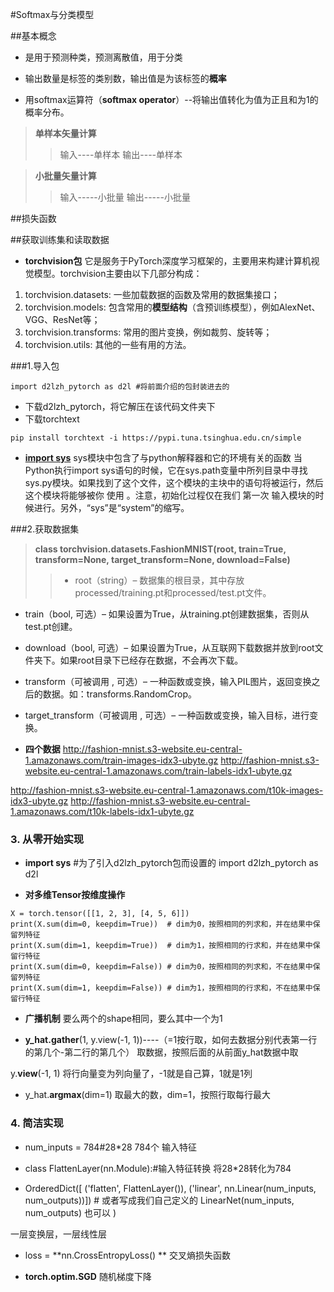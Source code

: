 #Softmax与分类模型

##基本概念
- 是用于预测种类，预测离散值，用于分类

- 输出数量是标签的类别数，输出值是为该标签的**概率**

- 用softmax运算符（**softmax operator**）--将输出值转化为值为正且和为1的概率分布。

> **单样本矢量计算**
>> 输入----单样本
>> 输出----单样本

> **小批量矢量计算**
>> 输入-----小批量
>> 输出-----小批量

##损失函数
    
##获取训练集和读取数据
- **torchvision包**
它是服务于PyTorch深度学习框架的，主要用来构建计算机视觉模型。torchvision主要由以下几部分构成：
1. torchvision.datasets: 一些加载数据的函数及常用的数据集接口；
2. torchvision.models: 包含常用的**模型结构**（含预训练模型），例如AlexNet、VGG、ResNet等；
3. torchvision.transforms: 常用的图片变换，例如裁剪、旋转等；
4. torchvision.utils: 其他的一些有用的方法。

###1.导入包
``` 
import d2lzh_pytorch as d2l #将前面介绍的包封装进去的
```
- 下载d2lzh_pytorch，将它解压在该代码文件夹下
- 下载torchtext
```
pip install torchtext -i https://pypi.tuna.tsinghua.edu.cn/simple
```
- [**import sys**](https://blog.csdn.net/u013203733/article/details/72540075)
sys模块中包含了与python解释器和它的环境有关的函数
当Python执行import sys语句的时候，它在sys.path变量中所列目录中寻找sys.py模块。如果找到了这个文件，这个模块的主块中的语句将被运行，然后这个模块将能够被你 使用 。注意，初始化过程仅在我们 第一次 输入模块的时候进行。另外，“sys”是“system”的缩写。

###2.获取数据集
>**class torchvision.datasets.FashionMNIST(root, train=True, transform=None, target_transform=None, download=False)**
>>- root（string）– 数据集的根目录，其中存放processed/training.pt和processed/test.pt文件。
- train（bool, 可选）– 如果设置为True，从training.pt创建数据集，否则从test.pt创建。
- download（bool, 可选）– 如果设置为True，从互联网下载数据并放到root文件夹下。如果root目录下已经存在数据，不会再次下载。
- transform（可被调用 , 可选）– 一种函数或变换，输入PIL图片，返回变换之后的数据。如：transforms.RandomCrop。
- target_transform（可被调用 , 可选）– 一种函数或变换，输入目标，进行变换。

- **四个数据**
http://fashion-mnist.s3-website.eu-central-1.amazonaws.com/train-images-idx3-ubyte.gz
http://fashion-mnist.s3-website.eu-central-1.amazonaws.com/train-labels-idx1-ubyte.gz

http://fashion-mnist.s3-website.eu-central-1.amazonaws.com/t10k-images-idx3-ubyte.gz
http://fashion-mnist.s3-website.eu-central-1.amazonaws.com/t10k-labels-idx1-ubyte.gz

### 3. 从零开始实现

- **import sys** 
#为了引入d2lzh_pytorch包而设置的
import d2lzh_pytorch as d2l

- **对多维Tensor按维度操作**
```
X = torch.tensor([[1, 2, 3], [4, 5, 6]])
print(X.sum(dim=0, keepdim=True))  # dim为0，按照相同的列求和，并在结果中保留列特征
print(X.sum(dim=1, keepdim=True))  # dim为1，按照相同的行求和，并在结果中保留行特征
print(X.sum(dim=0, keepdim=False)) # dim为0，按照相同的列求和，不在结果中保留列特征
print(X.sum(dim=1, keepdim=False)) # dim为1，按照相同的行求和，不在结果中保留行特征
```
- **广播机制**
要么两个的shape相同，要么其中一个为1

- **y_hat.gather**(1, y.view(-1, 1))----（=1按行取，如何去数据分别代表第一行的第几个-第二行的第几个）
取数据，按照后面的从前面y_hat数据中取

y.**view**(-1, 1)   将行向量变为列向量了，-1就是自己算，1就是1列

- y_hat.**argmax**(dim=1)
取最大的数，dim=1，按照行取每行最大


### 4. 简洁实现
- num_inputs = 784#28*28 784个 输入特征

- class FlattenLayer(nn.Module):#输入特征转换 将28*28转化为784

-  OrderedDict([
           ('flatten', FlattenLayer()),
           ('linear', nn.Linear(num_inputs, num_outputs))]) # 或者写成我们自己定义的 LinearNet(num_inputs, num_outputs) 也可以
        )

一层变换层，一层线性层

- loss = **nn.CrossEntropyLoss() **
交叉熵损失函数

- **torch.optim.SGD**
随机梯度下降


